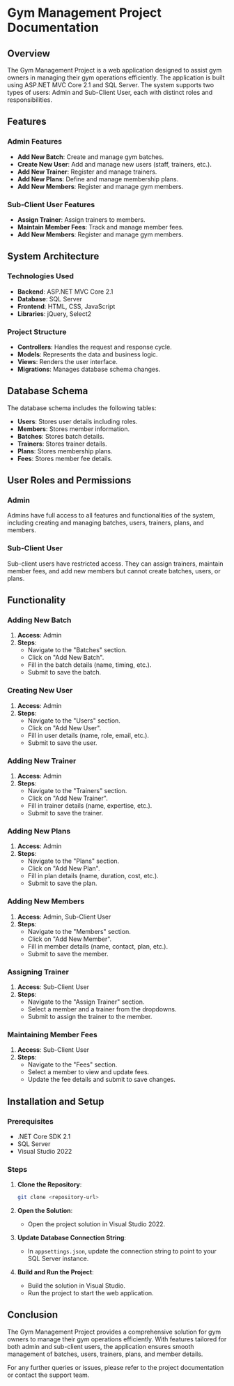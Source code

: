 # Gym Management Project Documentation

## Overview

The Gym Management Project is a web application designed to assist gym owners in managing their gym operations efficiently. The application is built using ASP.NET MVC Core 2.1 and SQL Server. The system supports two types of users: Admin and Sub-Client User, each with distinct roles and responsibilities.

## Features

### Admin Features
- **Add New Batch**: Create and manage gym batches.
- **Create New User**: Add and manage new users (staff, trainers, etc.).
- **Add New Trainer**: Register and manage trainers.
- **Add New Plans**: Define and manage membership plans.
- **Add New Members**: Register and manage gym members.

### Sub-Client User Features
- **Assign Trainer**: Assign trainers to members.
- **Maintain Member Fees**: Track and manage member fees.
- **Add New Members**: Register and manage gym members.

## System Architecture

### Technologies Used
- **Backend**: ASP.NET MVC Core 2.1
- **Database**: SQL Server
- **Frontend**: HTML, CSS, JavaScript
- **Libraries**: jQuery, Select2

### Project Structure
- **Controllers**: Handles the request and response cycle.
- **Models**: Represents the data and business logic.
- **Views**: Renders the user interface.
- **Migrations**: Manages database schema changes.

## Database Schema

The database schema includes the following tables:
- **Users**: Stores user details including roles.
- **Members**: Stores member information.
- **Batches**: Stores batch details.
- **Trainers**: Stores trainer details.
- **Plans**: Stores membership plans.
- **Fees**: Stores member fee details.

## User Roles and Permissions

### Admin
Admins have full access to all features and functionalities of the system, including creating and managing batches, users, trainers, plans, and members.

### Sub-Client User
Sub-client users have restricted access. They can assign trainers, maintain member fees, and add new members but cannot create batches, users, or plans.

## Functionality

### Adding New Batch
1. **Access**: Admin
2. **Steps**:
   - Navigate to the "Batches" section.
   - Click on "Add New Batch".
   - Fill in the batch details (name, timing, etc.).
   - Submit to save the batch.

### Creating New User
1. **Access**: Admin
2. **Steps**:
   - Navigate to the "Users" section.
   - Click on "Add New User".
   - Fill in user details (name, role, email, etc.).
   - Submit to save the user.

### Adding New Trainer
1. **Access**: Admin
2. **Steps**:
   - Navigate to the "Trainers" section.
   - Click on "Add New Trainer".
   - Fill in trainer details (name, expertise, etc.).
   - Submit to save the trainer.

### Adding New Plans
1. **Access**: Admin
2. **Steps**:
   - Navigate to the "Plans" section.
   - Click on "Add New Plan".
   - Fill in plan details (name, duration, cost, etc.).
   - Submit to save the plan.

### Adding New Members
1. **Access**: Admin, Sub-Client User
2. **Steps**:
   - Navigate to the "Members" section.
   - Click on "Add New Member".
   - Fill in member details (name, contact, plan, etc.).
   - Submit to save the member.

### Assigning Trainer
1. **Access**: Sub-Client User
2. **Steps**:
   - Navigate to the "Assign Trainer" section.
   - Select a member and a trainer from the dropdowns.
   - Submit to assign the trainer to the member.

### Maintaining Member Fees
1. **Access**: Sub-Client User
2. **Steps**:
   - Navigate to the "Fees" section.
   - Select a member to view and update fees.
   - Update the fee details and submit to save changes.

## Installation and Setup

### Prerequisites
- .NET Core SDK 2.1
- SQL Server
- Visual Studio 2022

### Steps
1. **Clone the Repository**:
   ```bash
   git clone <repository-url>
   ```
2. **Open the Solution**:
   - Open the project solution in Visual Studio 2022.

3. **Update Database Connection String**:
   - In `appsettings.json`, update the connection string to point to your SQL Server instance.
4. **Build and Run the Project**:
   - Build the solution in Visual Studio.
   - Run the project to start the web application.

## Conclusion

The Gym Management Project provides a comprehensive solution for gym owners to manage their gym operations efficiently. With features tailored for both admin and sub-client users, the application ensures smooth management of batches, users, trainers, plans, and member details.

For any further queries or issues, please refer to the project documentation or contact the support team.
